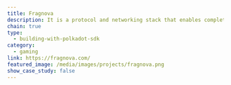 ```yaml
---
title: Fragnova
description: It is a protocol and networking stack that enables complete on-chain storage and full synchronization of asset data (protos, fragments, shards scripts etc.) across the blockchain nodes.
chain: true
type:
  - building-with-polkadot-sdk
category:
  - gaming
link: https://fragnova.com/
featured_image: /media/images/projects/fragnova.png
show_case_study: false
---
```

